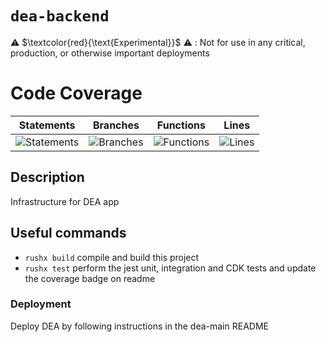 # `dea-backend`

⚠️ $\textcolor{red}{\text{Experimental}}$ ⚠️ : Not for use in any critical, production, or otherwise important deployments

# Code Coverage

| Statements                                                                               | Branches                                                                             | Functions                                                                              | Lines                                                                          |
| ---------------------------------------------------------------------------------------- | ------------------------------------------------------------------------------------ | -------------------------------------------------------------------------------------- | ------------------------------------------------------------------------------ |
| ![Statements](https://img.shields.io/badge/statements-99.47%25-brightgreen.svg?style=flat) | ![Branches](https://img.shields.io/badge/branches-95.31%25-brightgreen.svg?style=flat) | ![Functions](https://img.shields.io/badge/functions-93.84%25-brightgreen.svg?style=flat) | ![Lines](https://img.shields.io/badge/lines-99.46%25-brightgreen.svg?style=flat) |

## Description

Infrastructure for DEA app

## Useful commands

- `rushx build` compile and build this project
- `rushx test` perform the jest unit, integration and CDK tests and update the coverage badge on readme

### Deployment

Deploy DEA by following instructions in the dea-main README

